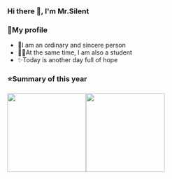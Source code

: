 ### Hi there 👋,  I'm Mr.Silent

### 🎯My profile
- 🌟I am an ordinary and sincere person
- 👨‍🎓At the same time, I am also a student
- ✨Today is another day full of hope

<!--
**Star-River-and-moonlight/Star-River-and-moonlight** is a ✨ _special_ ✨ repository because its `README.md` (this file) appears on your GitHub profile.

Here are some ideas to get you started:

- 🔭 I’m currently working on ...
- 🌱 I’m currently learning ...
- 👯 I’m looking to collaborate on ...
- 🤔 I’m looking for help with ...
- 💬 Ask me about ...
- 📫 How to reach me: ...
- 😄 Pronouns: ...
- ⚡ Fun fact: ...
-->

### ⭐Summary of this year

<!--<a href="https://github.com/Star-river-and-moonlight">-->
  <img height="180em" src="https://github-readme-stats.vercel.app/api?username=Star-river-and-moonlight&theme=buefy&show_icons=true" /><img height="180em" src="https://github-readme-stats.vercel.app/api/top-langs/?username=Star-river-and-moonlight&theme=buefy&layout=compact" />
<!--</a>-->
